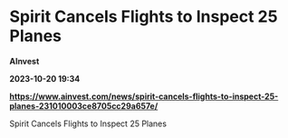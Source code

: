 # Spirit Cancels Flights to Inspect 25 Planes
**AInvest**

**2023-10-20 19:34**

**https://www.ainvest.com/news/spirit-cancels-flights-to-inspect-25-planes-231010003ce8705cc29a657e/**

Spirit Cancels Flights to Inspect 25 Planes